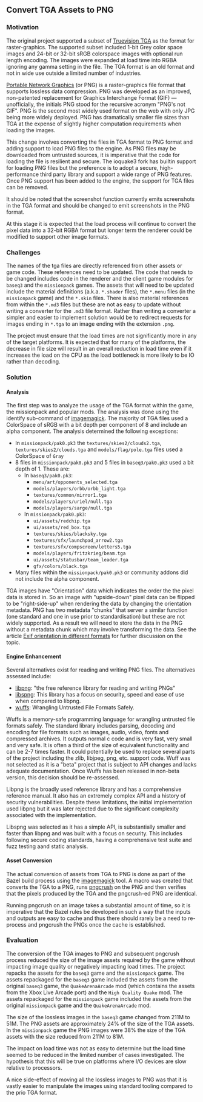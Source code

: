## Convert TGA Assets to PNG

### Motivation

The original project supported a subset of [Truevision TGA](https://en.wikipedia.org/wiki/Truevision_TGA) as the format for raster-graphics. The supported subset included 1-bit Grey color space images and 24-bit or 32-bit sRGB colorspace images with optional run length encoding. The images were expanded at load time into RGBA ignoring any gamma setting in the file. The TGA format is an old format and not in wide use outside a limited number of industries.

[Portable Network Graphics](https://en.wikipedia.org/wiki/Portable_Network_Graphics) (or PNG) is a raster-graphics file format that supports lossless data compression. PNG was developed as an improved, non-patented replacement for Graphics Interchange Format (GIF) — unofficially, the initials PNG stood for the recursive acronym "PNG's not GIF". PNG is the second most widely used format on the web with only JPG being more widely deployed. PNG has dramatically smaller file sizes than TGA at the expense of slightly higher computation requirements when loading the images.

This change involves converting the files in TGA format to PNG format and adding support to load PNG files to the engine. As PNG files may be downloaded from untrusted sources, it is imperative that the code for loading the file is resilient and secure. The ioquake3 fork has builtin support for loading PNG files but the preference is to adopt a secure, high-performance third party library and support a wide range of PNG features. Once PNG support has been added to the engine, the support for TGA files can be removed.

It should be noted that the screenshot function currently emits screenshots in the TGA format and should be changed to emit screenshots in the PNG format.

At this stage it is expected that the load process will continue to convert the pixel data into a 32-bit RGBA format but longer term the renderer could be modified to support other image formats.

### Challenges

The names of the tga files are directly referenced from other assets or game code. These references need to be updated. The code that needs to be changed includes code in the renderer and the client game modules for `baseq3` and the `missionpack` games. The assets that will need to be updated include the material definitions (a.k.a. `*.shader` files), the `*.menu` files (in the `missionpack` game) and the `*.skin` files. There is also material references from within the `*.md3` files but these are not as easy to update without writing a converter for the `.md3` file format. Rather than writing a converter a simpler and easier to implement solution would be to redirect requests for images ending in `*.tga` to an image ending with the extension `.png`.

The project must ensure that the load times are not significantly more in any of the target platforms. It is expected that for many of the platforms, the decrease in file size will result in an overall reduction in load time even if it increases the load on the CPU as the load bottleneck is more likely to be IO rather than decoding.

### Solution

#### Analysis

The first step was to analyze the usage of the TGA format within the game, the missionpack and popular mods. The analysis was done using the identify sub-command of [imagemagick](https://www.imagemagick.org/). The majority of TGA files used a ColorSpace of sRGB with a bit depth per component of 8 and include an alpha component. The analysis determined the following exceptions:

* In `missionpack/pak0.pk3` the `textures/skies2/clouds2.tga`, `textures/skies2/clouds.tga` and `models/flag/pole.tga` files used a ColorSpace of `Gray`
* 8 files in `missionpack/pak0.pk3` and 5 files in `baseq3/pak0.pk3` used a bit depth of 1. These are:
  * In `baseq3/pak0.pk3`:
    * `menu/art/opponents_selected.tga`
    * `models/players/orbb/orbb_light.tga`
    * `textures/common/mirror1.tga`
    * `models/players/uriel/null.tga`
    * `models/players/sarge/null.tga`
  * In `missionpack/pak0.pk3`:
    * `ui/assets/redchip.tga`
    * `ui/assets/red_box.tga`
    * `textures/skies/blacksky.tga`
    * `textures/sfx/launchpad_arrow2.tga`
    * `textures/sfx/compscreen/letters5.tga`
    * `models/players/fritzkrieg/beam.tga`
    * `ui/assets/statusbar/team_leader.tga`
    * `gfx/colors/black.tga`
* Many files within the `missionpack/pak0.pk3` or community addons did not include the alpha component.

TGA images have "Orientation" data which indicates the order the the pixel data is stored in. So an image with "upside-down" pixel data can be flipped to be "right-side-up" when rendering the data by changing the orientation metadata. PNG has two metadata "chunks" that server a similar function (one standard and one in use prior to standardisation) but these are not widely supported. As a result we will need to store the data in the PNG without a metadata chunk which may involve transforming the data. See the article [Exif orientation in different formats](https://zpl.fi/exif-orientation-in-different-formats/) for further discussion on the topic.

#### Engine Enhancement

Several alternatives exist for reading and writing PNG files. The alternatives assessed include:

* [libpng](http://www.libpng.org/): "the free reference library for reading and writing PNGs"
* [libspng](https://libspng.org/): This library has a focus on security, speed and ease of use when compared to libpng.
* [wuffs](https://github.com/google/wuffs): Wrangling Untrusted File Formats Safely.

Wuffs is a memory-safe programming language for wrangling untrusted file formats safely. The standard library includes parsing, decoding and encoding for file formats such as images, audio, video, fonts and compressed archives. It outputs normal c code and is very fast, very small and very safe. It is often a third of the size of equivalent functionality and can be 2-7 times faster. It could potentially be used to replace several parts of the project including the zlib, libjpeg, png, etc. support code. Wuff was not selected as it is a "beta" project that is subject to API changes and lacks adequate documentation. Once Wuffs has been released in non-beta version, this decision should be re-assessed.

Libpng is the broadly used reference library and has a comprehensive reference manual. It also has an extremely complex API and a history of security vulnerabilities. Despite these limitations, the initial implementation used libpng but it was later rejected due to the significant complexity associated with the implementation.

Libspng was selected as it has a simple API, is substantially smaller and faster than libpng and was built with a focus on security. This includes following secure coding standards, having a comprehensive test suite and fuzz testing aand static analysis.

#### Asset Conversion

The actual conversion of assets from TGA to PNG is done as part of the Bazel build process using the [imagemagick](https://www.imagemagick.org/) tool. A macro was created that converts the TGA to a PNG, runs [pngcrush](https://pmt.sourceforge.io/pngcrush/) on the PNG and then verifies that the pixels produced by the TGA and the pngcrush-ed PNG are identical.

Running pngcrush on an image takes a substantial amount of time, so it is imperative that the Bazel rules be developed in such a way that the inputs and outputs are easy to cache and thus there should rarely be a need to re-process and pngcrush the PNGs once the cache is established.

### Evaluation

The conversion of the TGA images to PNG and subsequent pngcrush process reduced the size of the image assets required by the game without impacting image quality or negatively impacting load times. The project repacks the assets for the `baseq3` game and the `missionpack` game. The assets repackaged for the `baseq3` game included the assets from the original `baseq3` game, the `QuakeArenaArcade` mod (which contains the assets from the Xbox Live Arcade port) and the `High Quality Quake` mod. The assets repackaged for the `missionpack` game included the assets from the original `missionpack` game and the `QuakeArenaArcade` mod.

The size of the lossless images in the `baseq3` game changed from 211M to 51M. The PNG assets are approximately 24% of the size of the TGA assets. In the `missionpack` game the PNG images were 38% the size of the TGA assets with the size reduced from 211M to 81M.

The impact on load time was not as easy to determine but the load time seemed to be reduced in the limited number of cases investigated. The hypothesis that this will be true on platforms where I/O devices are slow relative to processors.

A nice side-effect of moving all the lossless images to PNG was that it is vastly easier to manipulate the images using standard tooling compared to the prio TGA format.
